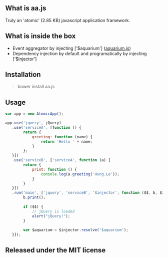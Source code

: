 ## What is aa.js

Truly an 'atomic' (2.85 KB) javascript application framework.

## What is inside the box

- Event aggregator by injecting ['$aquarium'] ([aquarium.js](https://github.com/emismith90/aquarium.js))
- Dependency injection by default and programatically by injecting ['$injector'] 

## Installation

> bower install aa.js

## Usage

```javascript
var app = new AtomicApp();

app.use('jquery', jQuery)
   .use('serviceA', [function () {
        return {
            greeting: function (name) {
                return 'Hello ' + name;
            }
        };
   }])
   .use('serviceB', ['serviceA', function (a) {
        return {
            print: function () {
                console.log(a.greeting('Hung.Le'));
            }
        }
   }])
   .run('main', ['jquery', 'serviceB', '$injector', function ($$, b, $injector) {
        b.print();
        
        if ($$) {
            // jQuery is loaded  
            alert("jQuery!");
        } 
        
        var $aquarium = $injector.resolve('$aquarium');
   }]);
```

## Released under the MIT license
